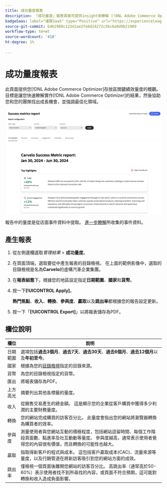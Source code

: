 ```yaml
---
title: 成功量度報表
description: 「成功量度」報表頁面可提供insight來瞭解 [!DNL Adobe Commerce Optimizer] 存放區的主要效能量度。
badgeSaas: label="僅限SaaS" type="Positive" url="https://experienceleague.adobe.com/zh-hant/docs/commerce/user-guides/product-solutions" tooltip="僅適用於Adobe Commerce as a Cloud Service和Adobe Commerce Optimizer專案(Adobe管理的SaaS基礎結構)。"
source-git-commit: b462980c12342ae2fe6d24272c56c6a9d9b21989
workflow-type: tm+mt
source-wordcount: '418'
ht-degree: 1%

---
```


# 成功量度報表

此頁面提供您[!DNL Adobe Commerce Optimizer]存放區關鍵績效量度的概觀。 目標是讓您快速瞭解實作[!DNL Adobe Commerce Optimizer]的結果，然後協助您和您的團隊找出成長機會，並強調最佳化領域。

![成功量度報告](../assets/success-metrics.png)

報告中的量度是從店面事件資料中提取。 [進一步瞭解](../setup/events/overview.md)所收集的事件資料。

## 產生報表

1. 從左側邊欄選取&#x200B;_管理結果_ > **成功量度**。
1. 在頁面頂端，選取要從中產生報表的目錄檢視。 在上面的範例影像中，選取的目錄檢視是名為&#x200B;**Carvelo**&#x200B;的虛構汽車企業集團。
1. 在&#x200B;**報表組態**&#x200B;下，根據您的地區設定指定&#x200B;**日期範圍**、**國家**&#x200B;和&#x200B;**貨幣**。
1. 按一下&#x200B;**[!UICONTROL Apply]**。

   **熱門焦點**、**收入**、**轉換**、**參與度**、**贏取**&#x200B;以及&#x200B;**跳出率**&#x200B;都根據您的報告設定更新。

1. 按一下「**[!UICONTROL Export]**」以將報表儲存為PDF。

## 欄位說明

| 欄位 | 說明 |
|---|---|
| 日期範圍 | 選項包括&#x200B;**過去3個月**、**過去7天**、**過去30天**、**過去6個月**、**過去12個月**&#x200B;以及&#x200B;**年初至今**。 |
| 國家 | 根據為您的[目錄檢視](../setup/catalog-view.md)指定的目錄來源。 |
| 貨幣 | 為您的目錄檢視指定的貨幣。 |
| 匯出 | 將報表儲存為PDF。 |
| 上方高光 | 摘要列出其他各標籤的量度。 |
| 收入 | 從銷售交易產生的總金額。 這是顯示您的企業從客戶購買中獲得多少利潤的主要財務量度。 |
| 轉換 | 您的網站完成購買的訪客百分比。 此量度會指出您的網站將瀏覽器轉換為購買者的效率。 |
| 參與度 | 測量使用者與您網站互動的積極程度，包括網站逗留時間、每個工作階段頁面數、點進率及社互動動等量度。 參與度越高，通常表示使用者覺得您的內容很有價值，而且轉換的可能性也越大。 |
| 贏取 | 指取得新客戶的程式與成本。 這包括客戶贏取成本(CAC)、流量來源等量度，以及行銷管道在將新訪客吸引到您的網站方面的成效。 |
| 跳出率 | 僅檢視一個頁面後離開您網站的訪客百分比。 高跳出率（通常高於50-60%）表示使用者找不到所尋找的內容，或頁面不符合預期，這可能對轉換和收入造成負面影響。 |

